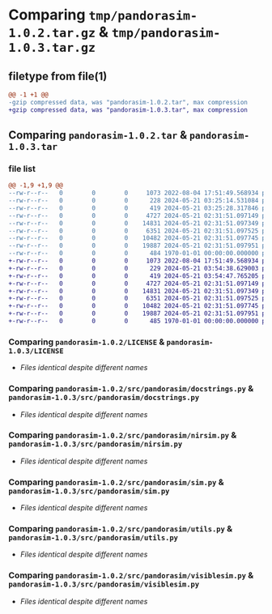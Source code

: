 # Comparing `tmp/pandorasim-1.0.2.tar.gz` & `tmp/pandorasim-1.0.3.tar.gz`

## filetype from file(1)

```diff
@@ -1 +1 @@
-gzip compressed data, was "pandorasim-1.0.2.tar", max compression
+gzip compressed data, was "pandorasim-1.0.3.tar", max compression
```

## Comparing `pandorasim-1.0.2.tar` & `pandorasim-1.0.3.tar`

### file list

```diff
@@ -1,9 +1,9 @@
--rw-r--r--   0        0        0     1073 2022-08-04 17:51:49.568934 pandorasim-1.0.2/LICENSE
--rw-r--r--   0        0        0      228 2024-05-21 03:25:14.531084 pandorasim-1.0.2/pyproject.toml
--rw-r--r--   0        0        0      419 2024-05-21 03:25:28.317846 pandorasim-1.0.2/src/pandorasim/__init__.py
--rw-r--r--   0        0        0     4727 2024-05-21 02:31:51.097149 pandorasim-1.0.2/src/pandorasim/docstrings.py
--rw-r--r--   0        0        0    14831 2024-05-21 02:31:51.097349 pandorasim-1.0.2/src/pandorasim/nirsim.py
--rw-r--r--   0        0        0     6351 2024-05-21 02:31:51.097525 pandorasim-1.0.2/src/pandorasim/sim.py
--rw-r--r--   0        0        0    10482 2024-05-21 02:31:51.097745 pandorasim-1.0.2/src/pandorasim/utils.py
--rw-r--r--   0        0        0    19887 2024-05-21 02:31:51.097951 pandorasim-1.0.2/src/pandorasim/visiblesim.py
--rw-r--r--   0        0        0      484 1970-01-01 00:00:00.000000 pandorasim-1.0.2/PKG-INFO
+-rw-r--r--   0        0        0     1073 2022-08-04 17:51:49.568934 pandorasim-1.0.3/LICENSE
+-rw-r--r--   0        0        0      229 2024-05-21 03:54:38.629003 pandorasim-1.0.3/pyproject.toml
+-rw-r--r--   0        0        0      419 2024-05-21 03:54:47.765205 pandorasim-1.0.3/src/pandorasim/__init__.py
+-rw-r--r--   0        0        0     4727 2024-05-21 02:31:51.097149 pandorasim-1.0.3/src/pandorasim/docstrings.py
+-rw-r--r--   0        0        0    14831 2024-05-21 02:31:51.097349 pandorasim-1.0.3/src/pandorasim/nirsim.py
+-rw-r--r--   0        0        0     6351 2024-05-21 02:31:51.097525 pandorasim-1.0.3/src/pandorasim/sim.py
+-rw-r--r--   0        0        0    10482 2024-05-21 02:31:51.097745 pandorasim-1.0.3/src/pandorasim/utils.py
+-rw-r--r--   0        0        0    19887 2024-05-21 02:31:51.097951 pandorasim-1.0.3/src/pandorasim/visiblesim.py
+-rw-r--r--   0        0        0      485 1970-01-01 00:00:00.000000 pandorasim-1.0.3/PKG-INFO
```

### Comparing `pandorasim-1.0.2/LICENSE` & `pandorasim-1.0.3/LICENSE`

 * *Files identical despite different names*

### Comparing `pandorasim-1.0.2/src/pandorasim/docstrings.py` & `pandorasim-1.0.3/src/pandorasim/docstrings.py`

 * *Files identical despite different names*

### Comparing `pandorasim-1.0.2/src/pandorasim/nirsim.py` & `pandorasim-1.0.3/src/pandorasim/nirsim.py`

 * *Files identical despite different names*

### Comparing `pandorasim-1.0.2/src/pandorasim/sim.py` & `pandorasim-1.0.3/src/pandorasim/sim.py`

 * *Files identical despite different names*

### Comparing `pandorasim-1.0.2/src/pandorasim/utils.py` & `pandorasim-1.0.3/src/pandorasim/utils.py`

 * *Files identical despite different names*

### Comparing `pandorasim-1.0.2/src/pandorasim/visiblesim.py` & `pandorasim-1.0.3/src/pandorasim/visiblesim.py`

 * *Files identical despite different names*

